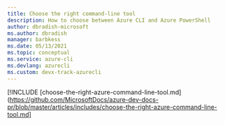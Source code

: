 ```yaml
---
title: Choose the right command-line tool
description: How to choose between Azure CLI and Azure PowerShell
author: dbradish-microsoft
ms.author: dbradish
manager: barbkess
ms.date: 05/13/2021
ms.topic: conceptual
ms.service: azure-cli
ms.devlang: azurecli
ms.custom: devx-track-azurecli
---
```


[!INCLUDE [choose-the-right-azure-command-line-tool.md](https://github.com/MicrosoftDocs/azure-dev-docs-pr/blob/master/articles/includes/choose-the-right-azure-command-line-tool.md]
